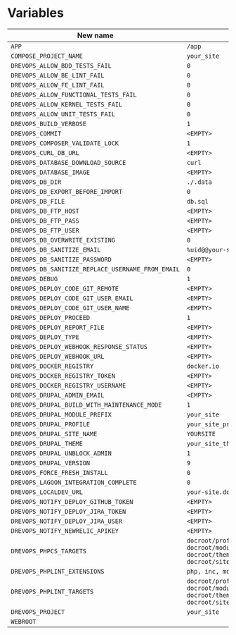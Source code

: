 # Variables

| **New name**                                      | **Default value**                                                                                                                     | **Description**   |
|---------------------------------------------------|---------------------------------------------------------------------------------------------------------------------------------------|-------------------|
| `APP`                                             | `/app`                                                                                                                                |                   |
| `COMPOSE_PROJECT_NAME`                            | `your_site`                                                                                                                           |                   |
| `DREVOPS_ALLOW_BDD_TESTS_FAIL`                    | `0`                                                                                                                                   |                   |
| `DREVOPS_ALLOW_BE_LINT_FAIL`                      | `0`                                                                                                                                   |                   |
| `DREVOPS_ALLOW_FE_LINT_FAIL`                      | `0`                                                                                                                                   |                   |
| `DREVOPS_ALLOW_FUNCTIONAL_TESTS_FAIL`             | `0`                                                                                                                                   |                   |
| `DREVOPS_ALLOW_KERNEL_TESTS_FAIL`                 | `0`                                                                                                                                   |                   |
| `DREVOPS_ALLOW_UNIT_TESTS_FAIL`                   | `0`                                                                                                                                   |                   |
| `DREVOPS_BUILD_VERBOSE`                           | `1`                                                                                                                                   |                   |
| `DREVOPS_COMMIT`                                  | `<EMPTY>`                                                                                                                             |                   |
| `DREVOPS_COMPOSER_VALIDATE_LOCK`                  | `1`                                                                                                                                   |                   |
| `DREVOPS_CURL_DB_URL`                             | `<EMPTY>`                                                                                                                             |                   |
| `DREVOPS_DATABASE_DOWNLOAD_SOURCE`                | `curl`                                                                                                                                |                   |
| `DREVOPS_DATABASE_IMAGE`                          | `<EMPTY>`                                                                                                                             |                   |
| `DREVOPS_DB_DIR`                                  | `./.data`                                                                                                                             |                   |
| `DREVOPS_DB_EXPORT_BEFORE_IMPORT`                 | `0`                                                                                                                                   |                   |
| `DREVOPS_DB_FILE`                                 | `db.sql`                                                                                                                              |                   |
| `DREVOPS_DB_FTP_HOST`                             | `<EMPTY>`                                                                                                                             |                   |
| `DREVOPS_DB_FTP_PASS`                             | `<EMPTY>`                                                                                                                             |                   |
| `DREVOPS_DB_FTP_USER`                             | `<EMPTY>`                                                                                                                             |                   |
| `DREVOPS_DB_OVERWRITE_EXISTING`                   | `0`                                                                                                                                   |                   |
| `DREVOPS_DB_SANITIZE_EMAIL`                       | `%uid@@your-site-url`                                                                                                                 |                   |
| `DREVOPS_DB_SANITIZE_PASSWORD`                    | `<EMPTY>`                                                                                                                             |                   |
| `DREVOPS_DB_SANITIZE_REPLACE_USERNAME_FROM_EMAIL` | `0`                                                                                                                                   |                   |
| `DREVOPS_DEBUG`                                   | `1`                                                                                                                                   |                   |
| `DREVOPS_DEPLOY_CODE_GIT_REMOTE`                  | `<EMPTY>`                                                                                                                             |                   |
| `DREVOPS_DEPLOY_CODE_GIT_USER_EMAIL`              | `<EMPTY>`                                                                                                                             |                   |
| `DREVOPS_DEPLOY_CODE_GIT_USER_NAME`               | `<EMPTY>`                                                                                                                             |                   |
| `DREVOPS_DEPLOY_PROCEED`                          | `1`                                                                                                                                   |                   |
| `DREVOPS_DEPLOY_REPORT_FILE`                      | `<EMPTY>`                                                                                                                             |                   |
| `DREVOPS_DEPLOY_TYPE`                             | `<EMPTY>`                                                                                                                             |                   |
| `DREVOPS_DEPLOY_WEBHOOK_RESPONSE_STATUS`          | `<EMPTY>`                                                                                                                             |                   |
| `DREVOPS_DEPLOY_WEBHOOK_URL`                      | `<EMPTY>`                                                                                                                             |                   |
| `DREVOPS_DOCKER_REGISTRY`                         | `docker.io`                                                                                                                           |                   |
| `DREVOPS_DOCKER_REGISTRY_TOKEN`                   | `<EMPTY>`                                                                                                                             |                   |
| `DREVOPS_DOCKER_REGISTRY_USERNAME`                | `<EMPTY>`                                                                                                                             |                   |
| `DREVOPS_DRUPAL_ADMIN_EMAIL`                      | `<EMPTY>`                                                                                                                             |                   |
| `DREVOPS_DRUPAL_BUILD_WITH_MAINTENANCE_MODE`      | `1`                                                                                                                                   |                   |
| `DREVOPS_DRUPAL_MODULE_PREFIX`                    | `your_site`                                                                                                                           |                   |
| `DREVOPS_DRUPAL_PROFILE`                          | `your_site_profile`                                                                                                                   |                   |
| `DREVOPS_DRUPAL_SITE_NAME`                        | `YOURSITE`                                                                                                                            |                   |
| `DREVOPS_DRUPAL_THEME`                            | `your_site_theme`                                                                                                                     |                   |
| `DREVOPS_DRUPAL_UNBLOCK_ADMIN`                    | `1`                                                                                                                                   |                   |
| `DREVOPS_DRUPAL_VERSION`                          | `9`                                                                                                                                   |                   |
| `DREVOPS_FORCE_FRESH_INSTALL`                     | `0`                                                                                                                                   |                   |
| `DREVOPS_LAGOON_INTEGRATION_COMPLETE`             | `0`                                                                                                                                   |                   |
| `DREVOPS_LOCALDEV_URL`                            | `your-site.docker.amazee.io`                                                                                                          |                   |
| `DREVOPS_NOTIFY_DEPLOY_GITHUB_TOKEN`              | `<EMPTY>`                                                                                                                             |                   |
| `DREVOPS_NOTIFY_DEPLOY_JIRA_TOKEN`                | `<EMPTY>`                                                                                                                             |                   |
| `DREVOPS_NOTIFY_DEPLOY_JIRA_USER`                 | `<EMPTY>`                                                                                                                             |                   |
| `DREVOPS_NOTIFY_NEWRELIC_APIKEY`                  | `<EMPTY>`                                                                                                                             |                   |
| `DREVOPS_PHPCS_TARGETS`                           | `docroot/profiles/custom/your_site_profile, docroot/modules/custom, docroot/themes/custom, docroot/sites/default/settings.php, tests` |                   |
| `DREVOPS_PHPLINT_EXTENSIONS`                      | `php, inc, module, theme, install`                                                                                                    |                   |
| `DREVOPS_PHPLINT_TARGETS`                         | `docroot/profiles/custom/your_site_profile, docroot/modules/custom, docroot/themes/custom, docroot/sites/default/settings.php, tests` |                   |
| `DREVOPS_PROJECT`                                 | `your_site`                                                                                                                           |                   |
| `WEBROOT`                                         |                                                                                                                                       |                   |
